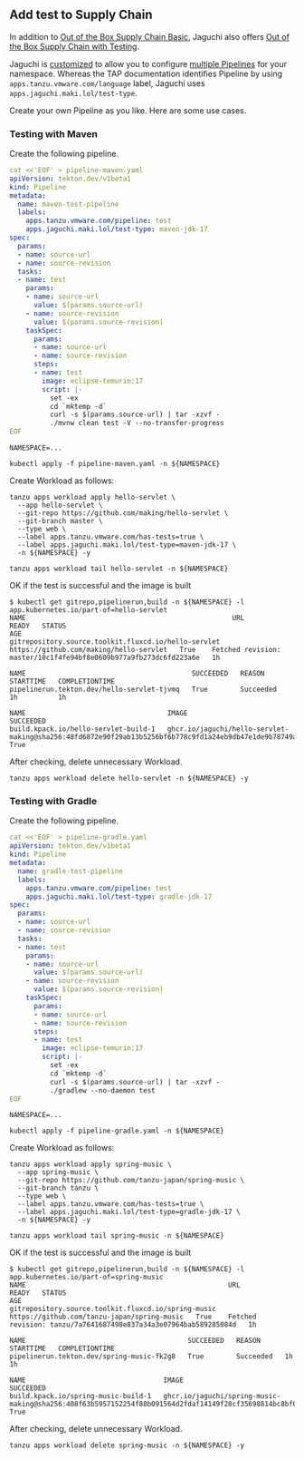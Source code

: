 ## Add test to Supply Chain

In addition to [Out of the Box Supply Chain Basic](https://docs.vmware.com/en/Tanzu-Application-Platform/1.1/tap//GUID-scc-ootb-supply-chain-basic.html), Jaguchi also offers [Out of the Box Supply Chain with Testing](https://docs.vmware.com/en/Tanzu-Application-Platform/1.1/tap//GUID-scc-ootb-supply-chain-testing.html).

Jaguchi is [customized](https://github.com/tanzu-japan/jaguchi-manifests/commit/f4f10ad50fe5dff1f206faece2d011ec7dc3fa6a) to allow you to configure [multiple Pipelines](https://docs.vmware.com/en/Tanzu-Application-Platform/1.1/tap//GUID-scc-ootb-supply-chain-testing.html#multiple-pl) for your namespace. Whereas the TAP documentation identifies Pipeline by using `apps.tanzu.vmware.com/language` label, Jaguchi uses `apps.jaguchi.maki.lol/test-type`.

Create your own Pipeline as you like. Here are some use cases.

### Testing with Maven

Create the following pipeline.

```yaml
cat <<'EOF' > pipeline-maven.yaml
apiVersion: tekton.dev/v1beta1
kind: Pipeline
metadata:
  name: maven-test-pipeline
  labels:
    apps.tanzu.vmware.com/pipeline: test
    apps.jaguchi.maki.lol/test-type: maven-jdk-17
spec:
  params:
  - name: source-url
  - name: source-revision
  tasks:
  - name: test
    params:
    - name: source-url
      value: $(params.source-url)
    - name: source-revision
      value: $(params.source-revision)
    taskSpec:
      params:
      - name: source-url
      - name: source-revision
      steps:
      - name: test
        image: eclipse-temurin:17
        script: |-
          set -ex
          cd `mktemp -d`
          curl -s $(params.source-url) | tar -xzvf -
          ./mvnw clean test -V --no-transfer-progress
EOF
```

```
NAMESPACE=...

kubectl apply -f pipeline-maven.yaml -n ${NAMESPACE}
```

Create Workload as follows:

```
tanzu apps workload apply hello-servlet \
  --app hello-servlet \
  --git-repo https://github.com/making/hello-servlet \
  --git-branch master \
  --type web \
  --label apps.tanzu.vmware.com/has-tests=true \
  --label apps.jaguchi.maki.lol/test-type=maven-jdk-17 \
  -n ${NAMESPACE} -y

tanzu apps workload tail hello-servlet -n ${NAMESPACE}
```

OK if the test is successful and the image is built

```
$ kubectl get gitrepo,pipelinerun,build -n ${NAMESPACE} -l app.kubernetes.io/part-of=hello-servlet
NAME                                                   URL                                       READY   STATUS                                                              AGE
gitrepository.source.toolkit.fluxcd.io/hello-servlet   https://github.com/making/hello-servlet   True    Fetched revision: master/10c1f4fe94bf8e0609b977a9fb273dc6fd223a6e   1h   

NAME                                         SUCCEEDED   REASON      STARTTIME   COMPLETIONTIME
pipelinerun.tekton.dev/hello-servlet-tjvmq   True        Succeeded   1h          1h   

NAME                                   IMAGE                                                                                                          SUCCEEDED
build.kpack.io/hello-servlet-build-1   ghcr.io/jaguchi/hello-servlet-making@sha256:48fd6872e90f29ab13b5256bf6b778c9fd1a24eb9db47e1de9b78749a39d6c6e   True
```

After checking, delete unnecessary Workload.

```
tanzu apps workload delete hello-servlet -n ${NAMESPACE} -y
```

### Testing with Gradle

Create the following pipeline.

```yaml
cat <<'EOF' > pipeline-gradle.yaml
apiVersion: tekton.dev/v1beta1
kind: Pipeline
metadata:
  name: gradle-test-pipeline
  labels:
    apps.tanzu.vmware.com/pipeline: test
    apps.jaguchi.maki.lol/test-type: gradle-jdk-17
spec:
  params:
  - name: source-url
  - name: source-revision
  tasks:
  - name: test
    params:
    - name: source-url
      value: $(params.source-url)
    - name: source-revision
      value: $(params.source-revision)
    taskSpec:
      params:
      - name: source-url
      - name: source-revision
      steps:
      - name: test
        image: eclipse-temurin:17
        script: |-
          set -ex
          cd `mktemp -d`
          curl -s $(params.source-url) | tar -xzvf -
          ./gradlew --no-daemon test
EOF
```

```
NAMESPACE=...

kubectl apply -f pipeline-gradle.yaml -n ${NAMESPACE}
```

Create Workload as follows:

```
tanzu apps workload apply spring-music \
  --app spring-music \
  --git-repo https://github.com/tanzu-japan/spring-music \
  --git-branch tanzu \
  --type web \
  --label apps.tanzu.vmware.com/has-tests=true \
  --label apps.jaguchi.maki.lol/test-type=gradle-jdk-17 \
  -n ${NAMESPACE} -y

tanzu apps workload tail spring-music -n ${NAMESPACE}
```

OK if the test is successful and the image is built

```
$ kubectl get gitrepo,pipelinerun,build -n ${NAMESPACE} -l app.kubernetes.io/part-of=spring-music
NAME                                                  URL                                           READY   STATUS                                                             AGE
gitrepository.source.toolkit.fluxcd.io/spring-music   https://github.com/tanzu-japan/spring-music   True    Fetched revision: tanzu/7a7641687498e837a34a3e07964bab589285084d   1h

NAME                                        SUCCEEDED   REASON      STARTTIME   COMPLETIONTIME
pipelinerun.tekton.dev/spring-music-fk2g8   True        Succeeded   1h          1h

NAME                                  IMAGE                                                                                                         SUCCEEDED
build.kpack.io/spring-music-build-1   ghcr.io/jaguchi/spring-music-making@sha256:408f63b5957152254f88b091564d2fdaf14149f28cf35698814bc8bf617dc8c9   True
```

After checking, delete unnecessary Workload.

```
tanzu apps workload delete spring-music -n ${NAMESPACE} -y
```